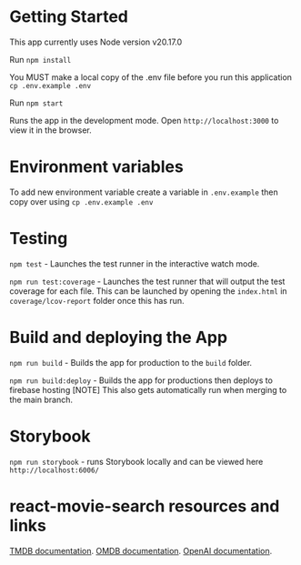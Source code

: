 # Getting Started

This app currently uses Node version v20.17.0

Run `npm install`

You MUST make a local copy of the .env file before you run this application `cp .env.example .env`

Run `npm start`

Runs the app in the development mode. Open `http://localhost:3000` to view it in the browser.

# Environment variables

To add new environment variable create a variable in `.env.example` then copy over using `cp .env.example .env`

# Testing

`npm test` - Launches the test runner in the interactive watch mode.

`npm run test:coverage` - Launches the test runner that will output the test coverage for each file. This can be launched by opening the `index.html` in `coverage/lcov-report` folder once this has run.

# Build and deploying the App

`npm run build` - Builds the app for production to the `build` folder.

`npm run build:deploy` - Builds the app for productions then deploys to firebase hosting [NOTE] This also gets automatically run when merging to the main branch.

# Storybook

`npm run storybook` - runs Storybook locally and can be viewed here `http://localhost:6006/`

# react-movie-search resources and links

[TMDB documentation](https://developer.themoviedb.org/docs/getting-started).
[OMDB documentation](https://www.omdbapi.com/).
[OpenAI documentation](https://platform.openai.com/docs/overview).

